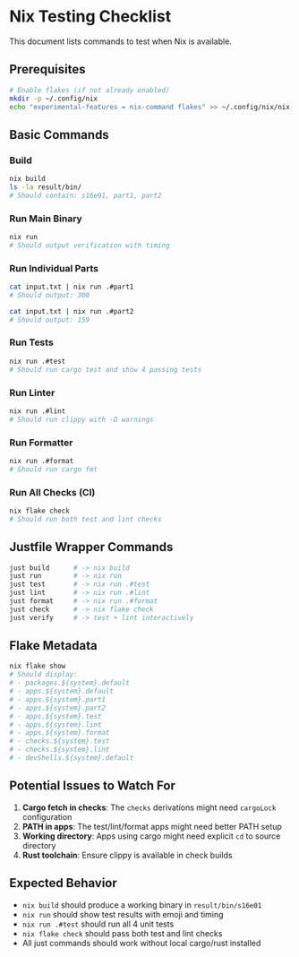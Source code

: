 # Nix Testing Checklist

This document lists commands to test when Nix is available.

## Prerequisites
```bash
# Enable flakes (if not already enabled)
mkdir -p ~/.config/nix
echo "experimental-features = nix-command flakes" >> ~/.config/nix/nix.conf
```

## Basic Commands

### Build
```bash
nix build
ls -la result/bin/
# Should contain: s16e01, part1, part2
```

### Run Main Binary
```bash
nix run
# Should output verification with timing
```

### Run Individual Parts
```bash
cat input.txt | nix run .#part1
# Should output: 300

cat input.txt | nix run .#part2
# Should output: 159
```

### Run Tests
```bash
nix run .#test
# Should run cargo test and show 4 passing tests
```

### Run Linter
```bash
nix run .#lint
# Should run clippy with -D warnings
```

### Run Formatter
```bash
nix run .#format
# Should run cargo fmt
```

### Run All Checks (CI)
```bash
nix flake check
# Should run both test and lint checks
```

## Justfile Wrapper Commands

```bash
just build      # -> nix build
just run        # -> nix run
just test       # -> nix run .#test
just lint       # -> nix run .#lint
just format     # -> nix run .#format
just check      # -> nix flake check
just verify     # -> test + lint interactively
```

## Flake Metadata

```bash
nix flake show
# Should display:
# - packages.${system}.default
# - apps.${system}.default
# - apps.${system}.part1
# - apps.${system}.part2
# - apps.${system}.test
# - apps.${system}.lint
# - apps.${system}.format
# - checks.${system}.test
# - checks.${system}.lint
# - devShells.${system}.default
```

## Potential Issues to Watch For

1. **Cargo fetch in checks**: The `checks` derivations might need `cargoLock` configuration
2. **PATH in apps**: The test/lint/format apps might need better PATH setup
3. **Working directory**: Apps using cargo might need explicit `cd` to source directory
4. **Rust toolchain**: Ensure clippy is available in check builds

## Expected Behavior

- `nix build` should produce a working binary in `result/bin/s16e01`
- `nix run` should show test results with emoji and timing
- `nix run .#test` should run all 4 unit tests
- `nix flake check` should pass both test and lint checks
- All just commands should work without local cargo/rust installed

